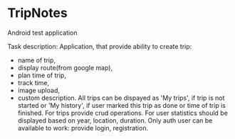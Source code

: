 # TripNotes
Android test application

Task description:
Application, that provide ability to create trip: 
  - name of trip, 
  - display route(from google map),
  - plan time of trip, 
  - track time, 
  - image upload, 
  - custom description.
All trips can be dispayed as 'My trips', if trip is not started 
or 'My history', if user marked this trip as done or time of trip is finished.
For trips provide crud operations.
For user statistics should be displayed based on year, location, duration.
Only auth user can be available to work: provide login, registration.
